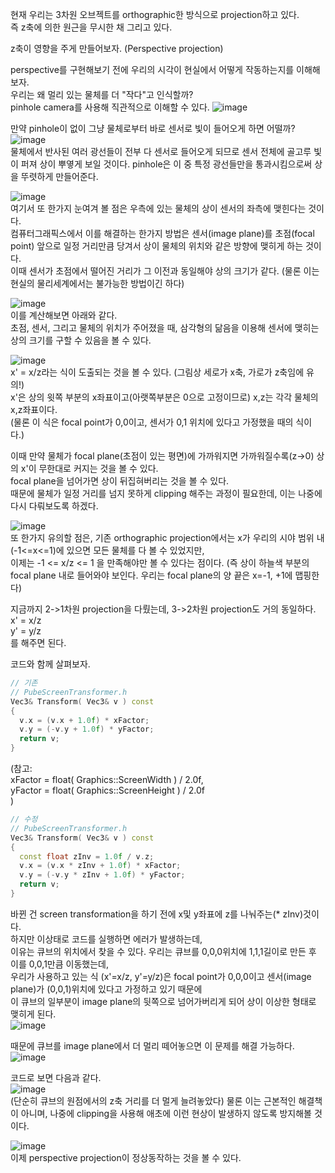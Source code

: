 현재 우리는 3차원 오브젝트를 orthographic한 방식으로 projection하고 있다.  
즉 z축에 의한 원근을 무시한 채 그리고 있다.  
  
z축이 영향을 주게 만들어보자. (Perspective projection)

perspective를 구현해보기 전에 우리의 시각이 현실에서 어떻게 작동하는지를 이해해보자.  
우리는 왜 멀리 있는 물체를 더 "작다"고 인식할까?  
pinhole camera를 사용해 직관적으로 이해할 수 있다.
![image](https://user-images.githubusercontent.com/63915665/170812503-e6c264d4-d119-4111-99be-1ef5f10ea6f3.png)  
  
만약 pinhole이 없이 그냥 물체로부터 바로 센서로 빛이 들어오게 하면 어떨까?
![image](https://user-images.githubusercontent.com/63915665/170812557-0f489ebd-a07d-41d7-b7be-75ad019d1c03.png)  
물체에서 반사된 여러 광선들이 전부 다 센서로 들어오게 되므로 센서 전체에 골고루 빛이 퍼져 상이 뿌옇게 보일 것이다. 
pinhole은 이 중 특정 광선들만을 통과시킴으로써 상을 뚜렷하게 만들어준다.  

![image](https://user-images.githubusercontent.com/63915665/170812682-b03ea68f-a838-462a-8611-db1d63833f35.png)  
여기서 또 한가지 눈여겨 볼 점은 우측에 있는 물체의 상이 센서의 좌측에 맺힌다는 것이다.  
컴퓨터그래픽스에서 이를 해결하는 한가지 방법은 센서(image plane)를 초점(focal point) 앞으로 일정 거리만큼 당겨서 상이 물체의 위치와 같은 방향에 맺히게 하는 것이다.  
이때 센서가 초점에서 떨어진 거리가 그 이전과 동일해야 상의 크기가 같다.  (물론 이는 현실의 물리세계에서는 불가능한 방법이긴 하다)
  
![image](https://user-images.githubusercontent.com/63915665/170812821-c3ae847d-b0ed-4a8e-968b-752450ec747e.png)  
이를 계산해보면 아래와 같다.  
초점, 센서, 그리고 물체의 위치가 주어졌을 때, 삼각형의 닮음을 이용해 센서에 맺히는 상의 크기를 구할 수 있음을 볼 수 있다.  
  
![image](https://user-images.githubusercontent.com/63915665/170812913-21d7b199-55d4-42cf-8a5d-b0317b598552.png)  
x' = x/z라는 식이 도출되는 것을 볼 수 있다. (그림상 세로가 x축, 가로가 z축임에 유의!)   
x'은 상의 윗쪽 부분의 x좌표이고(아랫쪽부분은 0으로 고정이므로) x,z는 각각 물체의 x,z좌표이다.  
(물론 이 식은 focal point가 0,0이고, 센서가 0,1 위치에 있다고 가정했을 때의 식이다.)
  
이때 만약 물체가 focal plane(초점이 있는 평면)에 가까워지면 가까워질수록(z->0) 상의 x'이 무한대로 커지는 것을 볼 수 있다.  
focal plane을 넘어가면 상이 뒤집혀버리는 것을 볼 수 있다.   
때문에 물체가 일정 거리를 넘지 못하게 clipping 해주는 과정이 필요한데, 이는 나중에 다시 다뤄보도록 하겠다.  
  
![image](https://user-images.githubusercontent.com/63915665/170813218-34a045c1-6acc-472c-8bdc-a35704dc437e.png)  
또 한가지 유의할 점은, 기존 orthographic projection에서는 x가 우리의 시야 범위 내 (-1<=x<=1)에 있으면 모든 물체를 다 볼 수 있었지만,  
이제는 -1 <= x/z <= 1 을 만족해야만 볼 수 있다는 점이다. (즉 상이 하늘색 부분의 focal plane 내로 들어와야 보인다. 우리는 focal plane의 양 끝은 x=-1, +1에 맵핑한다)
  
지금까지 2->1차원 projection을 다뤘는데, 3->2차원 projection도 거의 동일하다.  
x' = x/z  
y' = y/z  
를 해주면 된다.  
  
코드와 함께 살펴보자.  
```c++
// 기존
// PubeScreenTransformer.h
Vec3& Transform( Vec3& v ) const
{
  v.x = (v.x + 1.0f) * xFactor;
  v.y = (-v.y + 1.0f) * yFactor;
  return v;
}
```
(참고:  
xFactor = float( Graphics::ScreenWidth ) / 2.0f,  
yFactor = float( Graphics::ScreenHeight ) / 2.0f  
)  
```c++
// 수정
// PubeScreenTransformer.h
Vec3& Transform( Vec3& v ) const
{
  const float zInv = 1.0f / v.z;
  v.x = (v.x * zInv + 1.0f) * xFactor;
  v.y = (-v.y * zInv + 1.0f) * yFactor;
  return v;
}
```
바뀐 건 screen transformation을 하기 전에 x및 y좌표에 z를 나눠주는(* zInv)것이다.  
하지만 이상태로 코드를 실행하면 에러가 발생하는데,  
이유는 큐브의 위치에서 찾을 수 있다. 우리는 큐브를 0,0,0위치에 1,1,1길이로 만든 후 이를 0,0,1만큼 이동했는데,  
우리가 사용하고 있는 식 (x'=x/z, y'=y/z)은 focal point가 0,0,0이고 센서(image plane)가 (0,0,1)위치에 있다고 가정하고 있기 때문에  
이 큐브의 일부분이 image plane의 뒷쪽으로 넘어가버리게 되어 상이 이상한 형태로 맺히게 된다.  
![image](https://user-images.githubusercontent.com/63915665/170813580-623f89ae-8c0f-4cdd-b1d7-1eea4fca8570.png)  
  
때문에 큐브를 image plane에서 더 멀리 떼어놓으면 이 문제를 해결 가능하다.  
![image](https://user-images.githubusercontent.com/63915665/170813629-50a3bdf2-8c60-4271-a95a-f3dfd4d9993f.png)  
  
코드로 보면 다음과 같다.  
![image](https://user-images.githubusercontent.com/63915665/170813677-ced23d58-ee89-4ab9-a3de-1ff293cd6457.png)  
(단순히 큐브의 원점에서의 z축 거리를 더 멀게 늘려놓았다)
물론 이는 근본적인 해결책이 아니며, 나중에 clipping을 사용해 애초에 이런 현상이 발생하지 않도록 방지해볼 것이다.  
  
![image](https://user-images.githubusercontent.com/63915665/170813709-17260254-e215-4d0d-8275-f697a8e11dbc.png)  
이제 perspective projection이 정상동작하는 것을 볼 수 있다.  
